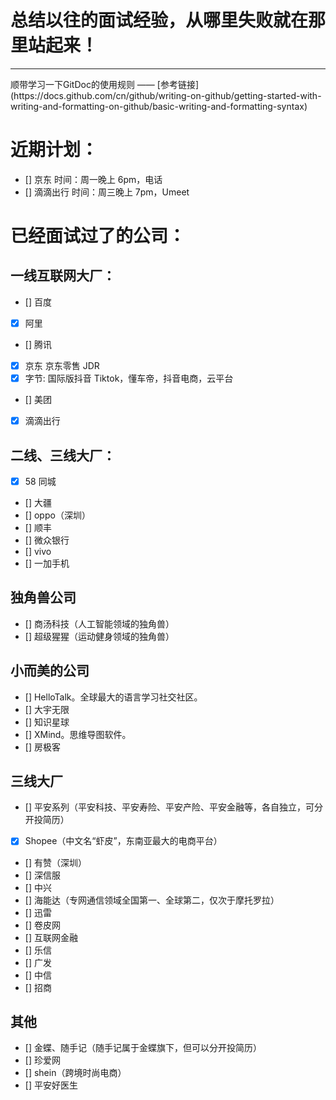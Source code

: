 # 总结以往的面试经验，从哪里失败就在那里站起来！

<hr>
顺带学习一下GitDoc的使用规则 —— [参考链接](https://docs.github.com/cn/github/writing-on-github/getting-started-with-writing-and-formatting-on-github/basic-writing-and-formatting-syntax)

# 近期计划：

- [] 京东
  时间：周一晚上 6pm，电话
- [] 滴滴出行
  时间：周三晚上 7pm，Umeet

# 已经面试过了的公司：

## 一线互联网大厂：

- [] 百度
- [x] 阿里
- [] 腾讯
- [x] 京东 京东零售 JDR
- [x] 字节: 国际版抖音 Tiktok，懂车帝，抖音电商，云平台
- [] 美团
- [x] 滴滴出行

## 二线、三线大厂：

- [x] 58 同城
- [] 大疆
- [] oppo（深圳）
- [] 顺丰
- [] 微众银行
- [] vivo
- [] 一加手机

## 独角兽公司

- [] 商汤科技（人工智能领域的独角兽）
- [] 超级猩猩（运动健身领域的独角兽）

## 小而美的公司

- [] HelloTalk。全球最大的语言学习社交社区。
- [] 大宇无限
- [] 知识星球
- [] XMind。思维导图软件。
- [] 房极客

## 三线大厂

- [] 平安系列（平安科技、平安寿险、平安产险、平安金融等，各自独立，可分开投简历）
- [x] Shopee（中文名“虾皮”，东南亚最大的电商平台）
- [] 有赞（深圳）
- [] 深信服
- [] 中兴
- [] 海能达（专网通信领域全国第一、全球第二，仅次于摩托罗拉）
- [] 迅雷
- [] 卷皮网
- [] 互联网金融
- [] 乐信
- [] 广发
- [] 中信
- [] 招商

## 其他

- [] 金蝶、随手记（随手记属于金蝶旗下，但可以分开投简历）
- [] 珍爱网
- [] shein（跨境时尚电商）
- [] 平安好医生
